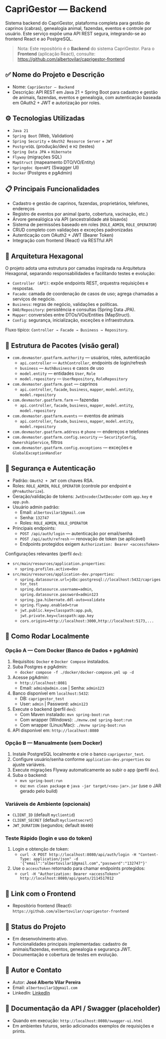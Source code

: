 # CapriGestor — Backend

Sistema backend do CapriGestor, plataforma completa para gestão de caprinos (cabras), genealogia animal, fazendas, eventos e controle por usuário. Este serviço expõe uma API REST segura, integrando-se ao frontend React e ao PostgreSQL.

> Nota: Este repositório é o **Backend** do sistema CapriGestor. Para o **Frontend** (aplicação React), consulte: https://github.com/albertovilar/caprigestor-frontend

## ✅ Nome do Projeto e Descrição
- Nome: `CapriGestor — Backend`
- Descrição: API REST em Java 21 + Spring Boot para cadastro e gestão de animais, fazendas, eventos e genealogia, com autenticação baseada em OAuth2 + JWT e autorização por roles.

## ⚙️ Tecnologias Utilizadas
- `Java 21`
- `Spring Boot` (Web, Validation)
- `Spring Security` + `OAuth2 Resource Server` + `JWT`
- `PostgreSQL` (produção/dev) e `H2` (testes)
- `Spring Data JPA` + `Hibernate`
- `Flyway` (migrações SQL)
- `MapStruct` (mapeamento DTO/VO/Entity)
- `Springdoc OpenAPI` (Swagger UI)
- `Docker` (Postgres e pgAdmin)

## 📋 Principais Funcionalidades
- Cadastro e gestão de caprinos, fazendas, proprietários, telefones, endereços
- Registro de eventos por animal (parto, cobertura, vacinação, etc.)
- Árvore genealógica via API (ancestralidade até bisavós)
- Sistema de permissões baseado em roles (`ROLE_ADMIN`, `ROLE_OPERATOR`)
- CRUD completo com validações e exceções padronizadas
- Autenticação com OAuth2 + JWT (Bearer Token)
- Integração com frontend (React) via RESTful API

## 🧩 Arquitetura Hexagonal
O projeto adota uma estrutura por camadas inspirada na Arquitetura Hexagonal, separando responsabilidades e facilitando testes e evolução:
- `Controller (API)`: expõe endpoints REST, orquestra requisições e respostas.
- `Facade`: camada de coordenação de casos de uso; agrega chamadas a serviços de negócio.
- `Business`: regras de negócio, validações e políticas.
- `DAO/Repository`: persistência e consultas (Spring Data JPA).
- `Mapper`: conversões entre DTOs/VOs/Entities (MapStruct).
- `Config`: segurança, inicialização, exceções e infraestrutura.

Fluxo típico: `Controller → Facade → Business → Repository`.

## 📁 Estrutura de Pacotes (visão geral)
- `com.devmaster.goatfarm.authority` — usuários, roles, autenticação
  - `api.controller` — `AuthController`, endpoints de login/refresh
  - `business` — `AuthBusiness` e casos de uso
  - `model.entity` — entidades `User`, `Role`
  - `model.repository` — `UserRepository`, `RoleRepository`
- `com.devmaster.goatfarm.goat` — caprinos
  - `api.controller`, `facade`, `business`, `mapper`, `model.entity`, `model.repository`
- `com.devmaster.goatfarm.farm` — fazendas
  - `api.controller`, `facade`, `business`, `mapper`, `model.entity`, `model.repository`
- `com.devmaster.goatfarm.events` — eventos de animais
  - `api.controller`, `facade`, `business`, `mapper`, `model.entity`, `model.repository`
- `com.devmaster.goatfarm.address` e `phone` — endereços e telefones
- `com.devmaster.goatfarm.config.security` — `SecurityConfig`, `OwnershipService`, filtros
- `com.devmaster.goatfarm.config.exceptions` — exceções e `GlobalExceptionHandler`

## 🔐 Segurança e Autenticação
- Padrão: `OAuth2 + JWT` com chaves RSA.
- Roles: `ROLE_ADMIN`, `ROLE_OPERATOR` (controle por endpoint e `@PreAuthorize`).
- Geração/validação de tokens: `JwtEncoder`/`JwtDecoder` com `app.key` e `app.pub`.
- Usuário admin padrão:
  - Email: `albertovilar1@gmail.com`
  - Senha: `132747`
  - Roles: `ROLE_ADMIN`, `ROLE_OPERATOR`
- Principais endpoints:
  - `POST /api/auth/login` — autenticação por email/senha
  - `POST /api/auth/refresh` — renovação de token (se aplicável)
  - Endpoints protegidos exigem `Authorization: Bearer <accessToken>`

Configurações relevantes (perfil `dev`):
- `src/main/resources/application.properties`:
  - `spring.profiles.active=dev`
- `src/main/resources/application-dev.properties`:
  - `spring.datasource.url=jdbc:postgresql://localhost:5432/caprigestor_test`
  - `spring.datasource.username=admin`, `spring.datasource.password=admin123`
  - `spring.jpa.hibernate.ddl-auto=validate`
  - `spring.flyway.enabled=true`
  - `jwt.public.key=classpath:app.pub`, `jwt.private.key=classpath:app.key`
  - `cors.origins=http://localhost:3000,http://localhost:5173,...`

## 🔧 Como Rodar Localmente

### Opção A — Com Docker (Banco de Dados + pgAdmin)
1. Requisitos: `Docker` e `Docker Compose` instalados.
2. Suba Postgres e pgAdmin:
   - `docker compose -f ./docker/docker-compose.yml up -d`
3. Acesse pgAdmin:
   - `http://localhost:8081`
   - Email: `admin@admin.com` | Senha: `admin123`
4. Banco disponível em `localhost:5432`:
   - DB: `caprigestor_test`
   - User: `admin` | Password: `admin123`
5. Execute o backend (perfil `dev`):
   - Com Maven instalado: `mvn spring-boot:run`
   - Com wrapper (Windows): `./mvnw.cmd spring-boot:run`
   - Com wrapper (Linux/Mac): `./mvnw spring-boot:run`
6. API disponível em: `http://localhost:8080`

### Opção B — Manualmente (sem Docker)
1. Instale PostgreSQL localmente e crie o banco `caprigestor_test`.
2. Configure usuário/senha conforme `application-dev.properties` ou ajuste variáveis.
3. Execute migrações Flyway automaticamente ao subir o app (perfil `dev`).
4. Suba o backend:
   - `mvn spring-boot:run`
   - ou: `mvn clean package` e `java -jar target/<seu-jar>.jar` (use o JAR gerado pelo build)

### Variáveis de Ambiente (opcionais)
- `CLIENT_ID` (default `myclientid`)
- `CLIENT_SECRET` (default `myclientsecret`)
- `JWT_DURATION` (segundos; default `86400`)

### Teste Rápido (login e uso do token)
1. Login e obtenção de token:
   - `curl -X POST http://localhost:8080/api/auth/login -H "Content-Type: application/json" -d '{"email":"albertovilar1@gmail.com","password":"132747"}'`
2. Use o `accessToken` retornado para chamar endpoints protegidos:
   - `curl -H "Authorization: Bearer <accessToken>" http://localhost:8080/api/goats/2114517012`

## 🔄 Link com o Frontend
- Repositório frontend (React): `https://github.com/albertovilar/caprigestor-frontend`

## 🚧 Status do Projeto
- Em desenvolvimento ativo.
- Funcionalidades principais implementadas: cadastro de animais/fazendas, eventos, genealogia e segurança JWT.
- Documentação e cobertura de testes em evolução.

## 🙋 Autor e Contato
- Autor: **José Alberto Vilar Pereira**
- Email: `albertovilar1@gmail.com`
- LinkedIn: [LinkedIn](https://www.linkedin.com/in/alberto-vilar-316725ab)

## 📎 Documentação da API / Swagger (placeholder)
- Quando em execução: `http://localhost:8080/swagger-ui.html`
- Em ambientes futuros, serão adicionados exemplos de requisições e prints.